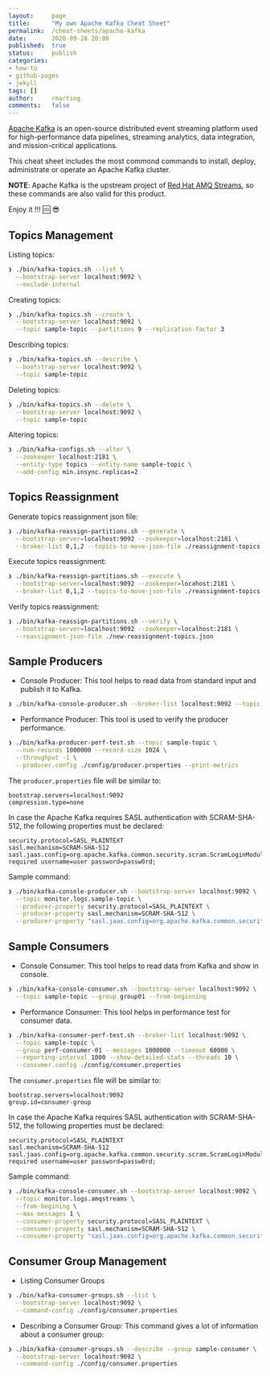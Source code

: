 ```yaml
---
layout:     page
title:      "My own Apache Kafka Cheat Sheet"
permalink:  /cheat-sheets/apache-kafka
date:       2020-09-28 20:00
published:  true
status:     publish
categories: 
- how-to
- github-pages
- jekyll
tags: []
author:     rmarting
comments:   false
---
```


[Apache Kafka](https://kafka.apache.org/) is an open-source distributed event streaming platform used
for high-performance data pipelines, streaming analytics, data integration, and mission-critical applications.

This cheat sheet includes the most commond commands to install, deploy, administrate or
operate an Apache Kafka cluster.

**NOTE**: Apache Kafka is the upstream project of
[Red Hat AMQ Streams](https://access.redhat.com/products/red-hat-amq#streams), so these commands are also
valid for this product.

Enjoy it !!! :cool: :sunglasses:

## Topics Management

Listing topics:

```bash
❯ ./bin/kafka-topics.sh --list \
  --bootstrap-server localhost:9092 \
  --exclude-internal
```

Creating topics:

```bash
❯ ./bin/kafka-topics.sh --create \
  --bootstrap-server localhost:9092 \
  --topic sample-topic --partitions 9 --replication-factor 3
```

Describing topics:

```bash
❯ ./bin/kafka-topics.sh --describe \
  --bootstrap-server localhost:9092 \
  --topic sample-topic
```

Deleting topics:

```bash
❯ ./bin/kafka-topics.sh --delete \
  --bootstrap-server localhost:9092 \
  --topic sample-topic	
```

Altering topics:

```bash
❯ ./bin/kafka-configs.sh --alter \
  --zookeeper localhost:2181 \
  --entity-type topics --entity-name sample-topic \
  --add-config min.insync.replicas=2
```

## Topics Reassignment

Generate topics reassignment json file:

```bash
❯ ./bin/kafka-reassign-partitions.sh --generate \
  --bootstrap-server=localhost:9092 --zookeeper=localhost:2181 \
  --broker-list 0,1,2 --topics-to-move-json-file ./reassignment-topics.json
```

Execute topics reassignment:

```bash
❯ ./bin/kafka-reassign-partitions.sh --execute \
  --bootstrap-server=localhost:9092 --zookeeper=locahost:2181 \
  --broker-list 0,1,2 --topics-to-move-json-file ./reassignment-topics.json
```

Verify topics reassignment:

```bash
❯ ./bin/kafka-reassign-partitions.sh --verify \
  --bootstrap-server=localhost:9092 --zookeeper=localhost:2181 \
  --reassignment-json-file ./new-reassignment-topics.json
```

## Sample Producers

* Console Producer: This tool helps to read data from standard input and publish it to Kafka.

```bash
❯ ./bin/kafka-console-producer.sh --broker-list localhost:9092 --topic sample-topic
```                 

* Performance Producer: This tool is used to verify the producer performance.

```bash
❯ ./bin/kafka-producer-perf-test.sh --topic sample-topic \
  --num-records 1000000 --record-size 1024 \
  --throughput -1 \
  --producer.config ./config/producer.properties --print-metrics
```

The ```producer.properties``` file will be similar to:

```text
bootstrap.servers=localhost:9092
compression.type=none
```

In case the Apache Kafka requires SASL authentication with SCRAM-SHA-512, the following properties must be declared:

```text
security.protocol=SASL_PLAINTEXT
sasl.mechanism=SCRAM-SHA-512
sasl.jaas.config=org.apache.kafka.common.security.scram.ScramLoginModule required username=user password=passw0rd;
```

Sample command:

```bash
❯ ./bin/kafka-console-producer.sh --bootstrap-server localhost:9092 \
  --topic monitor.logs.sample-topic \
  --producer-property security.protocol=SASL_PLAINTEXT \
  --producer-property sasl.mechanism=SCRAM-SHA-512 \
  --producer-property "sasl.jaas.config=org.apache.kafka.common.security.scram.ScramLoginModule required username=user password=passw0rd;"
```

## Sample Consumers

* Console Consumer: This tool helps to read data from Kafka and show in console.

```bash
❯ ./bin/kafka-console-consumer.sh --bootstrap-server localhost:9092 \
  --topic sample-topic --group group01 --from-beginning
```

* Performance Consumer: This tool helps in performance test for consumer data.

```bash
❯ ./bin/kafka-consumer-perf-test.sh --broker-list localhost:9092 \
  --topic sample-topic \
  --group perf-consumer-01 --messages 1000000 --timeout 60000 \
  --reporting-interval 1000 --show-detailed-stats --threads 10 \
  --consumer.config ./config/consumer.properties
```

The ```consumer.properties``` file will be similar to:

```text
bootstrap.servers=localhost:9092
group.id=consumer-group
```

In case the Apache Kafka requires SASL authentication with SCRAM-SHA-512, the following properties must be declared:

```text
security.protocol=SASL_PLAINTEXT
sasl.mechanism=SCRAM-SHA-512
sasl.jaas.config=org.apache.kafka.common.security.scram.ScramLoginModule required username=user password=passw0rd;
```

Sample command:

```bash
❯ ./bin/kafka-console-consumer.sh --bootstrap-server localhost:9092 \
  --topic monitor.logs.amqstreams \
  --from-begining \
  --max-messages 1 \
  --consumer-property security.protocol=SASL_PLAINTEXT \
  --consumer-property sasl.mechanism=SCRAM-SHA-512 \
  --consumer-property "sasl.jaas.config=org.apache.kafka.common.security.scram.ScramLoginModule required username=user password=passw0rd;"
```

## Consumer Group Management

* Listing Consumer Groups

```bash
❯ ./bin/kafka-consumer-groups.sh --list \
  --bootstrap-server localhost:9092 \
  --command-config ./config/consumer.properties
```

* Describing a Consumer Group: This command gives a lot of information about a consumer group:

```bash
❯ ./bin/kafka-consumer-groups.sh --describe --group sample-consumer \
  --bootstrap-server localhost:9092 \
  --command-config ./config/consumer.properties
```
